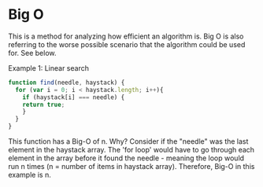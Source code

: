 # Big O
This is a method for analyzing how efficient an algorithm is. Big O is also referring to the worse possible scenario that the algorithm could be used for. See below.  

Example 1: Linear search
```javascript
function find(needle, haystack) {
  for (var i = 0; i < haystack.length; i++){
    if (haystack[i] === needle) {
    return true;
    }
  }
}
```

This function has a Big-O of n. Why? Consider if the "needle" was the last element in the haystack array. The 'for loop' would have to go through each element in the array before it found the needle - meaning the loop would run n times (n = number of items in haystack array). Therefore, Big-O in this example is n. 
